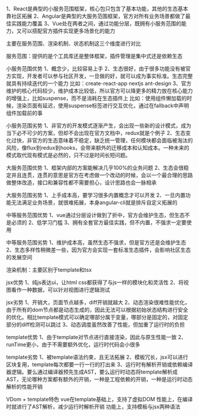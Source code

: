 1、React是典型的小服务范围框架，核心包只包含了基本功能，其他的生态基本靠社区拓展
2、Angular是典型的大服务范围框架，官方对所有业务场景都做了最佳实践能力覆盖
3、Vue处在两者之间，通过功能分层，既拥有小服务范围的能力，又可以搭配官方插件实现更多场景化的能力

主要在服务范围、渲染机制、状态机制这三个维度进行对比

服务范围：提供的是个工具库还是整体框架，插件管理是集中式还是依赖生态

小服务范围优势
1、概念少，比较容易上手
2、生态很好，由于很多功能没有被官方实现，开发者可以参与社区开发，一旦做的好，就可以成为事实标准。生态完整就具有持续迭代的一个能力
比如：create-react-app   nextjs   ant-design
3、官方维护的核心代码较少，维护成本比较低，所以官方可以降更多的精力放在核心能力的增强上，比如suspense，而不是消耗在生态插件上
比如：使用组件懒加载的时候，渲染页面有延迟，使用suspense标签进行交互优化，通过在fallback中声明组件加载前的事

小服务范围劣势
1、非官方的开发模式逐渐产生，会出现一些新的设计模式，成为当下必不可少的方案，但却不会出现在官方文档中，redux就是个例子
2、生态变化过快，非官方的生态意味着不稳定，缺乏统一管理，任何模块都会面临被淘汰的风险，像flux到redux到hooks，会带来额外的迁移成本和认知成本。一种未来的模式取代现有模式是必然的，只不过是时间长短问题。

大服务范围优势
1、框架内部的方案能解决几乎100%的业务问题
2、生态会很稳定并且连贯，连贯的意思是官方在考虑做一个改动的时候，会以一个最合理的思路做整体改造，接口和兼容性都不需要担心，设计思路也会一脉相承

大服务范围劣势
1、上手成本高，要学习很多内置概念才可以开发
2、一旦内置功能无法满足业务场景，就很难拓展，本身angular-cli就是排斥自定义拓展的

中等服务范围优势
1、vue通过分层设计做到了折中，官方会维护生态，但生态不是必须的
2、低学习门槛
3、拥有全套官方最佳实践，但不内置，不强求一定要使用

中等服务范围劣势
1、维护成本高，虽然生态不强求，但是官方还是会维护生态
2、生态多样性稍微差一些，因为官方会实现一套标准生态插件，会影响社区生态的发展空间

渲染机制：主要区别于template和tsx

jsx优势
1、纯js表达ui，让html css都获得了与js一样的模块化和灵活性
2、将视图看作一种数据，可以针对视图进行逻辑测试

jsx劣势
1、开销大，页面节点越多，diff开销就越大
2、动态渲染很难性能优化，由于所有的dom节点都是动态生成的，因此无法可以根据初始状态结构进行安全的优化。相比template模式可以确定哪部分属于变量，哪部分是固定的，对固定部分的diff检测可以跳过
3、动态调度虽然改善了性能，但加重了运行时的负担

template优势
1、由于template对节点进行直接渲染，因此与原生性能一致
2、runTime更小，由于不需要额外优化，运行时代码会小很多

template劣势
1、被template语法约束，且无法拓展
2、模板冗长，jsx可以进行区块复用，template每次都要一行一行的打出来
3、运行时有解析开销或依赖编译器逻辑。要么通过编译器预先生成AST，要么运行时动态将template解析成AST，无论哪种方案都有额外的开销，一种是工程依赖的开销，一种是运行时动态解析的性能开销

VDom + template特色
vue在template基础上，支持了虚拟DOM
性能上，在编译时就进行了AST解析，减少运行时解析开销
功能上，支持模板与jsx两种语法
